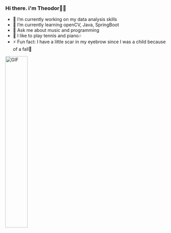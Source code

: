 ### Hi there. i'm Theodor👋:musical_note:


<!-- **Teodoro-lab/Teodoro-lab** is a ✨ _special_ ✨ repository because its `README.md` (this file) appears on your GitHub profile.

Here are some ideas to get you started: -->

 - 🔭 I’m currently working on my data analysis skills
- 🌱 I’m currently learning openCV, Java, SpringBoot
- 💬 Ask me about music and programming
- :tennis: I like to play tennis and piano:notes:
- ⚡ Fun fact: I have a little scar in my eyebrow since I was a child because of a fall:bicyclist:



<!-- gif made by Winston Duke -->
<img align="middle" height="auto" width="37%" alt="GIF" src="https://media.giphy.com/media/3o6UBedJJfaxXHvZyU/giphy.gif"/>
